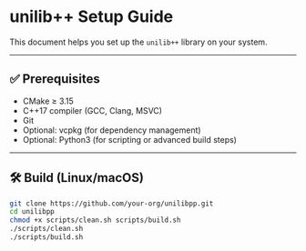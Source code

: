 # unilib++ Setup Guide

This document helps you set up the `unilib++` library on your system.

---

## ✅ Prerequisites

- CMake ≥ 3.15
- C++17 compiler (GCC, Clang, MSVC)
- Git
- Optional: vcpkg (for dependency management)
- Optional: Python3 (for scripting or advanced build steps)

---

## 🛠 Build (Linux/macOS)

```bash
git clone https://github.com/your-org/unilibpp.git
cd unilibpp
chmod +x scripts/clean.sh scripts/build.sh
./scripts/clean.sh
./scripts/build.sh
